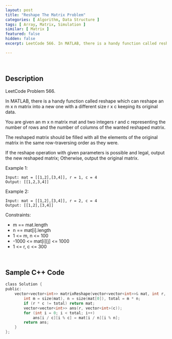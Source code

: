 ```yaml
---
layout: post
title: "Reshape The Matrix Problem"
categories: [ Algorithm, Data Structure ]
tags: [ Array, Matrix, Simulation ]
similar: [ Matrix ]
featured: false
hidden: false
excerpt: LeetCode 566. In MATLAB, there is a handy function called reshape which can reshape an m x n matrix into a new one with a different size r x c keeping its original data.

---
```


<br />

## Description

LeetCode Problem 566.

In MATLAB, there is a handy function called reshape which can reshape an m x n matrix into a new one with a different size r x c keeping its original data.

You are given an m x n matrix mat and two integers r and c representing the number of rows and the number of columns of the wanted reshaped matrix.

The reshaped matrix should be filled with all the elements of the original matrix in the same row-traversing order as they were.

If the reshape operation with given parameters is possible and legal, output the new reshaped matrix; Otherwise, output the original matrix.

Example 1: 
```
Input: mat = [[1,2],[3,4]], r = 1, c = 4
Output: [[1,2,3,4]]
```

Example 2: 
```
Input: mat = [[1,2],[3,4]], r = 2, c = 4
Output: [[1,2],[3,4]]
```

Constraints:
* m == mat.length
* n == mat[i].length
* 1 <= m, n <= 100
* -1000 <= mat[i][j] <= 1000
* 1 <= r, c <= 300

<br />

## Sample C++ Code


```c
class Solution {
public:
    vector<vector<int>> matrixReshape(vector<vector<int>>& mat, int r, int c) {
        int m = size(mat), n = size(mat[0]), total = m * n;
        if (r * c != total) return mat;
        vector<vector<int>> ans(r, vector<int>(c));
        for (int i = 0; i < total; i++) 
            ans[i / c][i % c] = mat[i / n][i % n];
        return ans;
    }
};
```


